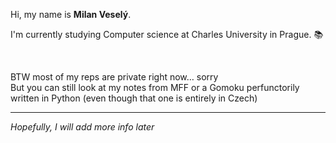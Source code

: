 Hi, my name is **Milan Veselý**.

I'm currently studying Computer science at Charles University in Prague. :books:

&nbsp;

BTW most of my reps are private right now… sorry \
But you can still look at my notes from MFF or a Gomoku perfunctorily written in Python (even though that one is entirely in Czech)

___

*Hopefully, I will add more info later*
